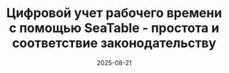 ---
title: 'Цифровой учет рабочего времени с помощью SeaTable - простота и соответствие законодательству'
description: 'Упростите учет рабочего времени с помощью SeaTable: бесплатно, в цифровом виде и в соответствии с требованиями законодательства. Для компаний любого размера - оптимизированный учет рабочего времени, отпусков и больничных, соответствующий требованиям GDPR и гибко настраиваемый. Экономьте время и минимизируйте административные усилия благодаря автоматизированным процессам и централизованному хранению данных'
seo:
    title: 'Эффективный, цифровой и соответствующий законодательству учет рабочего времени с помощью SeaTable| Учет рабочего времени'
    description: 'Учет рабочего времени с SeaTable: цифровой, бесплатный, соответствующий GDPR. Эффективное и соответствующее законодательству управление рабочим временем, отпусками и больничными.'
date: '2025-08-21'
url: '/ru/uchet-rabochego-vremeni/'

sections:
    - name: hero-5
      weight: 1
      title: 'Учет рабочего времени с SeaTable - учет рабочего времени для вашей компании'
      text: 'Забудьте о часах, табелях и таблицах Excel для учета рабочего времени. Нет необходимости в дорогостоящих системах учета рабочего времени. Сократите усилия на оформление заявлений на отпуск и больничных листов - бесплатно в бесплатной версии, эффективно, интуитивно, понятно и гибко настраивается под Ваши индивидуальные потребности.r.'
      classes:
          - bg-white
      template: 7b72578c0e714750954a
      buttons:
          - label: Зарегистрируйтесь сейчас бесплатно
            link: 'pages/registration'
            style: primary
          - label: Познакомьтесь с функциями
            link: pages/functions

    - name: content-12
      weight: 2
      classes: 
        - curved
        - bg-seatable-blue
      title: "Идеальный инструмент для точного учета рабочего времени"
      subtitle: Простота, точность, соответствие GDPR
      description: Учет рабочего времени - это не просто бюрократическая обязанность, это гарантия того, что и Вы как работодатель, и Ваши сотрудники выполняют свои права и обязанности. Он создает прозрачность в отношении отработанных часов, помогает избежать сверхурочных и обеспечивает предусмотренные законом периоды отдыха. 
 
      items:
        - text: защищает Ваших сотрудников от перегрузок
        - text: следит за соблюдением перерывов и времени отдыха
        - text: оптимизирует внутренние процессы
        - text: Обеспечивает эффективное планирование персонала
        - text: Позволяет Вам своевременно реагировать на узкие места
        - text: 100% соответствие требованиям GDPR
        - text: Гибко настраиваемая структура данных
      image: /images/Landing-Page_Arbeitszeiterfassung_Screenshot_ 2_transparent.png

    - name: content-11
      weight: 5
      title: Учет рабочего времени с помощью SeaTable - множество преимуществ
      subtitle: Гибкость, эффективность, безопасность
      items:
      - text: С приложением для учета рабочего времени Вы экономите время и сокращаете объем административной работы. SeaTable предлагает множество преимуществ для учета рабочего времени в малых и больших компаниях! Используйте бесплатное программное обеспечение базы данных SeaTable вместо дорогих калькуляторов рабочего времени. Бесплатная подписка дает Вам основные функции электронной таблицы и даже больше... Связывайте записи, фиксируйте информацию с помощью более чем 20 типов столбцов, добавляйте флажки, кнопки, флажки, изображения и файлы. Попробуйте прямо сейчас!
      image: /images/Landing-Page_Arbeitszeiterfassung_Screenshot_1_transparent.png

    - name: content-11
      weight: 6
      title: Удобный сбор данных
      subtitle: Интуитивно понятный, простой, не зависящий от местоположения
      items:
      - text: В SeaTable Вы можете организовать учет рабочего времени онлайн, интуитивно понятный и удобный для пользователя, поскольку Ваши сотрудники регистрируют рабочее время с помощью интуитивно понятных веб-форм с четкими инструкциями. SeaTable создает новую запись для каждой формы, которую могут видеть и редактировать только менеджеры. Программа автоматически подсчитывает отработанные часы, а также сверхурочные и недоработанные часы и выделяет ежедневный баланс цветом.
      image: /images/Landing-Page_arbeitszeiterfassung_benutzerfreundliche_datenerfassung_neu.png
      image_position: left

    - name: content-11
      weight: 7
      title: Визуализация данных
      subtitle: Мониторинг, отчетность, оптимизация
      items:
      - text: На первый взгляд, таблица времени SeaTable похожа на другие калькуляторы, но предлагает расширенные возможности визуализации, такие как фильтры, сортировка, группировка и графические плагины, такие как календари, доски Канбан или статистика, чтобы четко организовать Ваши данные. SeaTable позволяет Вам создавать индивидуальные приложения, например, приложение для управления, в котором Вы можете следить за сверхурочными, отпусками и больничными на приборной панели, а также утверждать или отклонять запросы.
      image: /images/Landing-Page_arbeitszeiterfassung_datenvisualisierung_neu.png
      image_position: right

    - name: content-11
      weight: 8
      title: Центральное место хранения
      subtitle: Стандартизированный, безопасный, немедленно доступный
      items:
      - text: Когда сотрудники ведут учет рабочего времени в разных таблицах, их сопоставление часто становится утомительным, подверженным ошибкам и отнимающим много времени. С SeaTable все данные централизованно поступают в защищенную онлайновую базу данных. Представления, одобрения и разрешения позволяют Вам контролировать, кто какие данные видит и редактирует - эффективно, организованно и в любое время.
      image: /images/Landing-Page_arbeitszeiterfassung_zentraler_speicherort_neu.png
      image_position: left

    - name: content-11
      weight: 9
      title: Совместная работа
      subtitle: Ориентированность на работу в команде, эффективность, гибкость
      items:
      - text: Особенно для сотрудников с почасовой оплатой, данные о рабочем времени должны передаваться в бухгалтерию - зачастую трудоемко, через электронную почту или общий доступ к файлам. С помощью SeaTable Вы можете сэкономить эти усилия, создав приложение или поделившись данными через ссылку, либо как доступ для чтения ко всей базе, либо только к определенному представлению. Однако обмен отдельными представлениями доступен только для платных подписок SeaTable.
      image: /images/Landing-Page_arbeitszeiterfassung_kollaboration_neu.png
      image_position: right

    - name: "content-4"
      weight: 11
      title: Легко выполните требования законодательства - с SeaTable
      subtitle: Соответствие нормам, прозрачность, защита данных
      text: "В мае 2019 года Европейский суд (ECJ) постановил, что компании в ЕС должны систематически вести учет рабочего времени своих сотрудников. Поэтому Вам, как работодателю, настоятельно рекомендуется использовать цифровую систему учета рабочего времени, которая не только фиксирует рабочее время Ваших сотрудников, но и выдает ранние предупреждения в случае неизбежного превышения установленных сроков."
      items:
      - icon: circle-check
        headline: Соблюдайте предписанные часы работы
        text: "С помощью калькулятора рабочего времени SeaTable Вы автоматически получите уведомление в случае превышения нормы. Контролируйте время перерывов и минимальный период отдыха в 11 часов, чтобы гарантировать соблюдение всех правил."

      - icon: lock
        headline: Защита данных в соответствии с самыми строгими требованиями
        text: "SeaTable соответствует требованиям GDPR и защищает Ваши данные с помощью серверов в Германии, а при желании и на месте. Будьте уверены, что конфиденциальная информация о Ваших сотрудниках находится в безопасности и что все правила защиты данных соблюдаются."

      - icon: puzzle-piece
        headline: Больше, чем просто учет рабочего времени
        text: "SeaTable оптимизирует Ваш мобильный учет рабочего времени и управление данными о сотрудниках. Рабочие часы, заявления на отпуск или больничные листы - все хранится централизованно. Ведите обзор и обрабатывайте административные задачи более эффективно." 

            
    - name: "banner-2"
      weight: 12
      title: Гибкость и масштабируемость - №1 для вашей HR-команды 
      buttons:
           - label: Зарегистрируйтесь сейчас бесплатно и начните
             link: pages/registration
             id: 
    
    - name: 'content-8'
      weight: 13
      title: Индивидуальный шаблон для настраиваемой системы учета рабочего времени
      subtitle: Гибкий, индивидуальный, сильный
      description: 'С помощью бесплатного шаблона для учета рабочего времени и других шаблонов из области HR в Seatable Вы можете создать свою собственную индивидуальную систему управления персоналом, основанную на модульном принципе. Все основные функции включены в бесплатную подписку Free; для получения полного набора функций и автоматизации требуется подписка Enterprise. Вы также можете использовать дополнительные функции SeaTable, чтобы настроить свой цифровой учет рабочего времени. Импортируйте наши шаблоны в свою учетную запись SeaTable одним щелчком мыши.'
      
      items:
          - text: Учет рабочего времени
            image: /images/bewerbermanagement-template-arbeitszeiterfassung.svg
            image_alt: ""
          - text: Подбор персонала
            image: /images/bewerbermanagement-template-personalrekrutierung.svg
            image_alt: ""
          - text: Ввод сотрудников в должность
            image: /images/bewerbermanagement-template-onboarding.svg
            image_alt: ""
      buttons:
        - label: Откройте для себя все шаблоны
          link: "templates"
    
    - name: 'content-10'
      weight: 10
      title: Экономия времени за счет автоматизации
      subtitle: Автоматизированный, оптимизированный процесс
      description: С подпиской Enterprise SeaTable может выполнять действия автоматически, например, отправлять уведомления, редактировать записи или создавать ссылки, тем самым снижая нагрузку на повторяющиеся рабочие шаги. Автоматика информирует Вас, например, если рабочее время превышает установленные законом пределы или не соблюдаются перерывы - полностью автоматически, как только значения выходят за рамки установленных правил. Вы можете легко оптимизировать и автоматизировать свои рабочие процессы с помощью таких интеграций, как Zapier, Make или n8n.
      items:
          - image: '/images/logos/zapier.svg'
          - image: '/images/logos/make.svg'
          - image: '/images/logos/n8n.svg'
          - image: '/images/logos/seatable-api.svg'

    - name: 'content-3'
      weight: 16
      title: SeaTable предлагает обширные функции во всех ценовых моделях
      subtitle: Облако или самостоятельное размещение?
      description: 
      items:
          - headline: SeaTable Cloud
            text: Идеально подходит для компаний, которые хотят начать работу быстро и без обширной ИТ-инфраструктуры - гибкая и масштабируемая.
            image: /images/template-projektplan.png
          - headline: SeaTable Server
            text: Для компаний, которые хотят сохранить полный контроль над своими данными, SeaTable Server предлагает возможность размещения в помещении.
            image: /images/template-massnahmenplan.jpg
          - headline: SeaTable Dedicated
            text: Для компаний, которым нужна простота облака и гибкость самостоятельной системы.  
            image: /images/asana-dedicated.jpg

    - name: "content-21"
      weight: 15
      title: Простой учет времени бесплатно с SeaTable
      text: Как Вы можете быстро, легко и в соответствии с законом вести учет рабочего времени своих сотрудников? С помощью шаблона SeaTable, специально разработанного для этого случая! 
      items:
          - headline: 'Все рабочие часы с одного взгляда'
            text: 'Как и каждый шаблон SeaTable, он представляет собой базу данных с различными таблицами, которые Вы можете настроить под свои нужды. Первая таблица предлагает вид администратора, который включает все рабочие часы, заявки на отпуск и больничные листы. Это позволит Вам, как менеджеру, отслеживать посещаемость и отсутствие сотрудников в команде.'
          - headline: 'Настраиваемые представления для большей защиты данных'
            text: 'Используя персонализированные представления, отфильтрованные по идентификатору пользователя, Вы можете контролировать, кто именно может видеть те или иные данные, и таким образом создать для каждого сотрудника собственный счет часов с соответствующими ему данными. SeaTable автоматически рассчитывает отработанные часы, а также сверхурочные и недоработанные часы по сравнению с обычным рабочим временем.'
          - headline: 'Минимум администрирования, максимум удобства для пользователя'
            text: 'В приложении для сотрудников, созданном с помощью SeaTable, Ваши сотрудники записывают рабочие часы, заявления на отпуск и больничные листы прямо через веб-формы. Понятные инструкции в полях ввода обеспечивают простоту работы - минимум усилий, максимум удобства для пользователя.'
          - headline: 'Подробная статистика с первого взгляда'
            text: 'После отправки SeaTable автоматически вставляет данные в таблицы, которые Вы, как руководитель, можете утвердить или отклонить. Ваша приборная панель показывает статистику сверхурочных, праздников и больничных, дополненную обзором календаря.'
               
    - name: "banner-2"
      weight: 17
      title: Идеальное решение для цифрового учета рабочего времени   
      buttons:
           - label: Зарегистрируйтесь сейчас бесплатно и начните
             link: pages/registration
             id: 
   
    - name: faq
      weight: 20
      title: FAQ - Ответы на самые важные вопросы об учете рабочего времени с помощью SeaTable
      items:
          - q: "Как SeaTable позволяет вести учет рабочего времени в компании?"
            a: "С помощью SeaTable Вы можете вести учет и документировать рабочее время своих сотрудников в соответствии с действующим законодательством и с минимальными административными усилиями. Все процессы, связанные с учетом рабочего времени, заявлениями на отпуск и больничными листами, управляются централизованно в онлайновой базе данных - больше нет необходимости в разрозненных табелях! Все, что Вам нужно, - это интернет-браузер и адрес электронной почты."
          - q: "Предлагает ли SeaTable нечто большее, чем просто учет рабочего времени?"
            a: "Да, цифровой учет рабочего времени - это лишь один из многих вариантов использования. SeaTable предлагает решения для рекрутинга, онбординга и многих других HR-тем - и все это на одной гибкой платформе. Откройте для себя наши шаблоны и начните работу прямо сейчас, воспользовавшись бесплатным аккаунтом."
          - q: "Является ли шаблон учета рабочего времени бесплатным?"
            a: "Да, наш шаблон учета рабочего времени можно использовать бесплатно вместе с SeaTable Free. Эта подписка автоматически назначается Вам при регистрации в SeaTable. С подпиской Enterprise Вы также получаете доступ к удобным автоматизациям, которые сэкономят Вам массу ручных действий."
          - q: "Обязан ли работодатель вести учет рабочего времени?"
            a: "Да, в мае 2019 года Европейский суд постановил, что компании в ЕС должны вести учет рабочего времени всех своих сотрудников. Федеральный суд по трудовым спорам подтвердил это в своем постановлении от 13 сентября 2022 года."
          - q: "Как должен вестись учет рабочего времени?"
            a: "Законопроект Федерального министерства труда гласит: Начало, окончание и продолжительность ежедневного рабочего времени должны регистрироваться в электронном виде и, как правило, в тот же день."
          - q: "Можно ли использовать SeaTable для учета рабочего времени в соответствии с законом?"
            a: "Да, с помощью SeaTable Ваши сотрудники могут ежедневно записывать свои рабочие часы в электронном виде в онлайновую базу данных. Все, что им нужно, - это адрес электронной почты и подключение к Интернету. С помощью нашего шаблона для учета рабочего времени Вы можете создать отдельный учет рабочего времени для каждого сотрудника, в котором будут четко видны сверхурочные, рабочие часы, праздники и дни болезни. Это позволит Вам выполнить все текущие требования, а при необходимости Вы сможете гибко адаптировать свое решение к новым требованиям или изменениям в правовой ситуации."
          - q: "Можете ли Вы работать с внешними поставщиками и агентствами в SeaTable?"
            a: "Определенно! Многие команды работают с внешними поставщиками услуг, такими как рекрутеры и агентства, в SeaTable. Вы можете пригласить их в базу или просто поделиться индивидуальными представлениями, чтобы предоставить им доступ к очень специфическим данным Вашей команды. Вы сами определяете, какие полномочия Вы назначаете, и можете контролировать, какие люди могут видеть и редактировать какие данные в Вашей базе SeaTable."
          - q: "Для кого действительно полезно программное обеспечение для учета рабочего времени?"
            a: "Системы учета рабочего времени полезны не только для крупных компаний. Даже небольшие команды выигрывают от централизованного и структурированного учета рабочего времени, так как это экономит время, уменьшает количество ошибок и обеспечивает общую картину. В целом, системы учета рабочего времени имеют смысл для небольших компаний, в которых работает всего несколько человек."

---